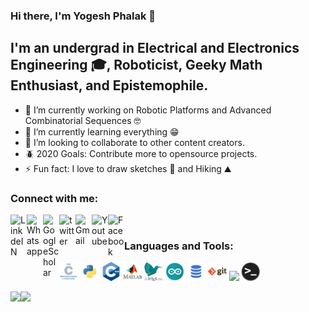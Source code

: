 

### Hi there, I'm Yogesh Phalak 👋

## I'm an undergrad in Electrical and Electronics Engineering :mortar_board:, Roboticist, Geeky Math Enthusiast, and Epistemophile.  

- 🔭 I’m currently working on Robotic Platforms and Advanced Combinatorial Sequences :nerd_face: 
- 🌱 I’m currently learning everything :grin:  
- 👯 I’m looking to collaborate to other content creators.
- :beetle: 2020 Goals: Contribute more to opensource projects.
- ⚡ Fun fact: I love to draw sketches :pencil: and Hiking :mountain: 



### Connect with me:

<a target="_blank" href="https://www.linkedin.com/in/yogesh31415/">
  <img align="left" alt="LinkdeIN" width="26px" src="https://cdn.jsdelivr.net/npm/simple-icons@v3/icons/linkedin.svg" />
</a>
<a target="_blank" href="https://api.whatsapp.com/send?phone=8698069357">
  <img align="left" alt="Whatsapp" width="26px" src="https://cdn.jsdelivr.net/npm/simple-icons@v3/icons/whatsapp.svg" />
</a>
<a target="_blank" href="https://scholar.google.com/citations?hl=en&user=0T0znbMAAAAJ&view_op=list_works">
  <img align="left" alt="GoogleScholar" width="26px" src="https://cdn.jsdelivr.net/npm/simple-icons@v3/icons/googlescholar.svg" />
</a>
<a target="_blank" href="https://twitter.com/Yogesh05602392">
  <img align="left" alt="twitter" width="26px" src="https://cdn.jsdelivr.net/npm/simple-icons@v3/icons/twitter.svg" />
</a>
<a target="_blank" href="mailto:yogeshphalak31415@gmail.com">
  <img align="left" alt="Gmail" width="26px" src="https://cdn.jsdelivr.net/npm/simple-icons@v3/icons/gmail.svg" />
</a>
<a target="_blank" href="https://www.youtube.com/channel/UCsmDp-EjwFJBBDxV-iYXMIw">
  <img align="left" alt="Youtube" width="26px" src="https://cdn.jsdelivr.net/npm/simple-icons@v3/icons/youtube.svg" />
</a>
<a target="_blank" href="https://www.facebook.com/profile.php?id=100008935358101">
  <img align="left" alt="Facebook" width="26px" src="https://cdn.jsdelivr.net/npm/simple-icons@v3/icons/facebook.svg" />
</a>

</br>

### Languages and Tools:

<code><img height="30" src="https://raw.githubusercontent.com/github/explore/80688e429a7d4ef2fca1e82350fe8e3517d3494d/topics/c/c.png"></code>
<code><img height="30" src="https://raw.githubusercontent.com/github/explore/80688e429a7d4ef2fca1e82350fe8e3517d3494d/topics/python/python.png"></code>
<code><img height="30" src="https://raw.githubusercontent.com/github/explore/80688e429a7d4ef2fca1e82350fe8e3517d3494d/topics/cpp/cpp.png"></code>
<code><img height="30" src="https://raw.githubusercontent.com/github/explore/80688e429a7d4ef2fca1e82350fe8e3517d3494d/topics/matlab/matlab.png"></code>
<code><img height="30" src="https://raw.githubusercontent.com/github/explore/80688e429a7d4ef2fca1e82350fe8e3517d3494d/topics/latex/latex.png"></code>
<code><img height="30" src="https://raw.githubusercontent.com/github/explore/80688e429a7d4ef2fca1e82350fe8e3517d3494d/topics/arduino/arduino.png"></code>
<code><img height="30" src="https://raw.githubusercontent.com/github/explore/80688e429a7d4ef2fca1e82350fe8e3517d3494d/topics/sql/sql.png"></code>
<code><img height="30" src="https://raw.githubusercontent.com/github/explore/80688e429a7d4ef2fca1e82350fe8e3517d3494d/topics/git/git.png"></code>
<code><img height="30" src="https://cdn.jsdelivr.net/npm/simple-icons@3.4.1/icons/github.svg"></code>
<code><img height="30" src="https://raw.githubusercontent.com/github/explore/80688e429a7d4ef2fca1e82350fe8e3517d3494d/topics/terminal/terminal.png"></code>





<img align="left" src="https://github-readme-stats.vercel.app/api/top-langs/?username=YogeshPhalak&theme=dark" />
<img align="left" src="https://github-readme-stats.vercel.app/api/?username=YogeshPhalak&theme=dark" />


